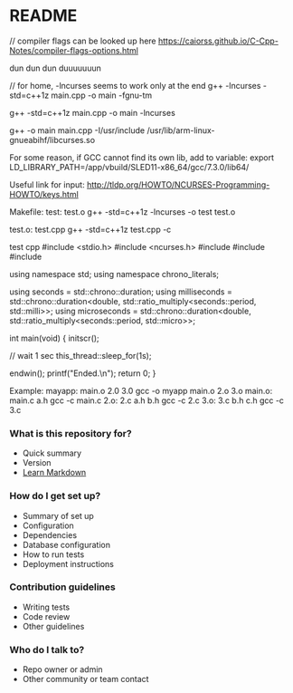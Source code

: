 # README #

// compiler flags can be looked up here
https://caiorss.github.io/C-Cpp-Notes/compiler-flags-options.html

dun dun dun duuuuuuun

// for home, -lncurses seems to work only at the end
g++ -lncurses -std=c++1z main.cpp -o main -fgnu-tm

g++  -std=c++1z main.cpp -o main -lncurses

g++ -o main main.cpp -I/usr/include /usr/lib/arm-linux-gnueabihf/libcurses.so

For some reason, if GCC cannot find its own lib, add to variable:
export LD_LIBRARY_PATH=/app/vbuild/SLED11-x86_64/gcc/7.3.0/lib64/

Useful link for input:
http://tldp.org/HOWTO/NCURSES-Programming-HOWTO/keys.html

Makefile:
test: test.o
	g++ -std=c++1z -lncurses -o test test.o

test.o: test.cpp
	g++ -std=c++1z test.cpp -c
	
test cpp
#include <stdio.h>
#include <ncurses.h>
#include <chrono>
#include <ratio>
#include <thread>

using namespace std;
using namespace chrono_literals;

using seconds      = std::chrono::duration<double>;
using milliseconds = std::chrono::duration<double, std::ratio_multiply<seconds::period, std::milli>>;
using microseconds = std::chrono::duration<double, std::ratio_multiply<seconds::period, std::micro>>;

int main(void)
{
  initscr();

  // wait 1 sec
  this_thread::sleep_for(1s);

  endwin();
  printf("Ended.\n");
  return 0;
}
	
Example:
mayapp: main.o 2.0 3.0
	gcc -o myapp main.o 2.o 3.o
main.o: main.c a.h
	gcc -c main.c
2.o: 2.c a.h b.h
	gcc -c 2.c
3.o: 3.c b.h c.h
	gcc -c 3.c
	
### What is this repository for? ###

* Quick summary
* Version
* [Learn Markdown](https://bitbucket.org/tutorials/markdowndemo)

### How do I get set up? ###

* Summary of set up
* Configuration
* Dependencies
* Database configuration
* How to run tests
* Deployment instructions

### Contribution guidelines ###

* Writing tests
* Code review
* Other guidelines

### Who do I talk to? ###

* Repo owner or admin
* Other community or team contact
